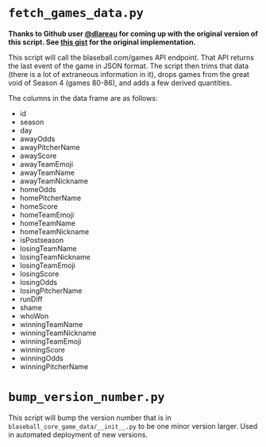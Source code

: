 # `fetch_games_data.py`

**Thanks to Github user [@dlareau](https://github.com/dlareau) for
coming up with the original version of this script. See
[this gist](https://gist.github.com/dlareau/c28c54937a16fdd7edac5bda9b8e936d)
for the original implementation.**

This script will call the blaseball.com/games API endpoint.
That API returns the last event of the game in JSON format.
The script then trims that data (there is a lot of extraneous
information in it), drops games from the great void of Season 4
(games 80-86), and adds a few derived quantities.

The columns in the data frame are as follows:

* id
* season
* day
* awayOdds
* awayPitcherName
* awayScore
* awayTeamEmoji
* awayTeamName
* awayTeamNickname
* homeOdds
* homePitcherName
* homeScore
* homeTeamEmoji
* homeTeamName
* homeTeamNickname
* isPostseason
* losingTeamName
* losingTeamNickname
* losingTeamEmoji
* losingScore
* losingOdds
* losingPitcherName
* runDiff
* shame
* whoWon
* winningTeamName
* winningTeamNickname
* winningTeamEmoji
* winningScore
* winningOdds
* winningPitcherName

# `bump_version_number.py`

This script will bump the version number that is in `blaseball_core_game_data/__init__.py`
to be one minor version larger. Used in automated deployment of new versions.
